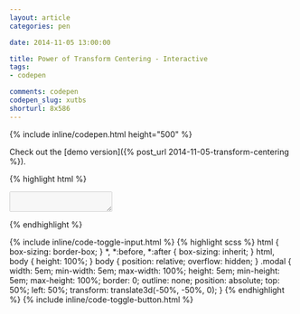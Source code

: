 ```yaml
---
layout: article
categories: pen

date: 2014-11-05 13:00:00

title: Power of Transform Centering - Interactive
tags:
- codepen

comments: codepen
codepen_slug: xutbs
shorturl: 8x586
---
```



{% include inline/codepen.html height="500" %}

Check out the [demo version]({% post_url 2014-11-05-transform-centering %}).

{% highlight html %}
<textarea class="modal" disabled></textarea>
{% endhighlight %}

<div class="code-toggle">
{% include inline/code-toggle-input.html %}
{% highlight scss %}
html {
    box-sizing: border-box;
}
*, *:before, *:after {
    box-sizing: inherit;
}
html,
body {
    height: 100%;
}
body {
    position: relative;
    overflow: hidden;
}
.modal {
    width:     5em;
    min-width: 5em;
    max-width: 100%;
    height:     5em;
    min-height: 5em;
    max-height: 100%;
    border: 0;
    outline: none;
    position: absolute;
    top:  50%;
    left: 50%;
    transform: translate3d(-50%, -50%, 0);
}
{% endhighlight %}
{% include inline/code-toggle-button.html %}
</div>
